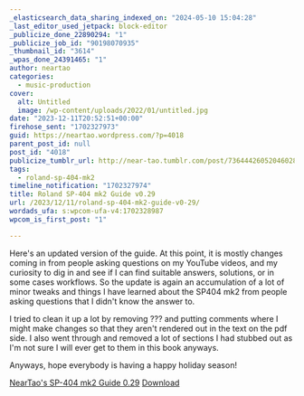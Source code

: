 ```yaml
---
_elasticsearch_data_sharing_indexed_on: "2024-05-10 15:04:28"
_last_editor_used_jetpack: block-editor
_publicize_done_22890294: "1"
_publicize_job_id: "90198070935"
_thumbnail_id: "3614"
_wpas_done_24391465: "1"
author: neartao
categories:
  - music-production
cover:
  alt: Untitled
  image: /wp-content/uploads/2022/01/untitled.jpg
date: "2023-12-11T20:52:51+00:00"
firehose_sent: "1702327973"
guid: https://neartao.wordpress.com/?p=4018
parent_post_id: null
post_id: "4018"
publicize_tumblr_url: http://near-tao.tumblr.com/post/736444260520460288
tags:
  - roland-sp-404-mk2
timeline_notification: "1702327974"
title: Roland SP-404 mk2 Guide v0.29
url: /2023/12/11/roland-sp-404-mk2-guide-v0-29/
wordads_ufa: s:wpcom-ufa-v4:1702328987
wpcom_is_first_post: "1"

---
```

Here's an updated version of the guide. At this point, it is mostly changes coming in from people asking questions on my YouTube videos, and my curiosity to dig in and see if I can find suitable answers, solutions, or in some cases workflows. So the update is again an accumulation of a lot of minor tweaks and things I have learned about the SP404 mk2 from people asking questions that I didn't know the answer to.

I tried to clean it up a lot by removing ??? and putting comments where I might make changes so that they aren't rendered out in the text on the pdf side. I also went through and removed a lot of sections I had stubbed out as I'm not sure I will ever get to them in this book anyways.

Anyways, hope everybody is having a happy holiday season!

[NearTao's SP-404 mk2 Guide 0.29](/wp-content/uploads/2023/12/neartaos-sp-404-mk2-guide-0.29.pdf) [Download](/wp-content/uploads/2023/12/neartaos-sp-404-mk2-guide-0.29.pdf)
